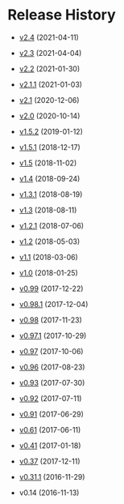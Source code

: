 # Release History

* [v2.4](/blog/2021/v2.4) (2021-04-11)
* [v2.3](/blog/2021/v2.3) (2021-04-04)
* [v2.2](/blog/2021/v2.2) (2021-01-30)
* [v2.1.1](/blog/2021/v2.1.1) (2021-01-03)
* [v2.1](/blog/2020/v2.1) (2020-12-06)
* [v2.0](/blog/2020/v2.0) (2020-10-14)

* [v1.5.2](https://github.com/saulpw/visidata/releases/tag/v1.5.2) (2019-01-12)
* [v1.5.1](https://github.com/saulpw/visidata/releases/tag/v1.5.1) (2018-12-17)
* [v1.5](https://github.com/saulpw/visidata/releases/tag/v1.5) (2018-11-02)
* [v1.4](https://github.com/saulpw/visidata/releases/tag/v1.4) (2018-09-24)
* [v1.3.1](https://github.com/saulpw/visidata/releases/tag/v1.3.1) (2018-08-19)
* [v1.3](https://github.com/saulpw/visidata/releases/tag/v1.3) (2018-08-11)
* [v1.2.1](https://github.com/saulpw/visidata/releases/tag/v1.2.1) (2018-07-06)
* [v1.2](https://github.com/saulpw/visidata/releases/tag/v1.2) (2018-05-03)
* [v1.1](https://github.com/saulpw/visidata/releases/tag/v1.1) (2018-03-06)
* [v1.0](https://github.com/saulpw/visidata/releases/tag/v1.0) (2018-01-25)
* [v0.99](https://github.com/saulpw/visidata/releases/tag/v0.99) (2017-12-22)
* [v0.98.1](https://github.com/saulpw/visidata/releases/tag/v0.98.1) (2017-12-04)
* [v0.98](https://github.com/saulpw/visidata/releases/tag/v0.98)  (2017-11-23)
* [v0.97.1](https://github.com/saulpw/visidata/releases/tag/v0.97.1) (2017-10-29)
* [v0.97](https://github.com/saulpw/visidata/releases/tag/v0.97) (2017-10-06)
* [v0.96](https://github.com/saulpw/visidata/releases/tag/v0.96) (2017-08-23)
* [v0.93](https://github.com/saulpw/visidata/releases/tag/v0.93) (2017-07-30)
* [v0.92](https://github.com/saulpw/visidata/releases/tag/v0.92) (2017-07-11)
* [v0.91](https://github.com/saulpw/visidata/releases/tag/v0.91) (2017-06-29)
* [v0.61](https://github.com/saulpw/visidata/releases/tag/v0.61) (2017-06-11)
* [v0.41](https://github.com/saulpw/visidata/releases/tag/v0.41) (2017-01-18)
* [v0.37](https://www.reddit.com/r/pystats/comments/5hpph6/please_help_test_my_new_cursestextmode_data/) (2017-12-11)
* [v0.31.1](https://github.com/saulpw/visidata/releases/tag/v0.31.1) (2016-11-29)
* v0.14 (2016-11-13)
